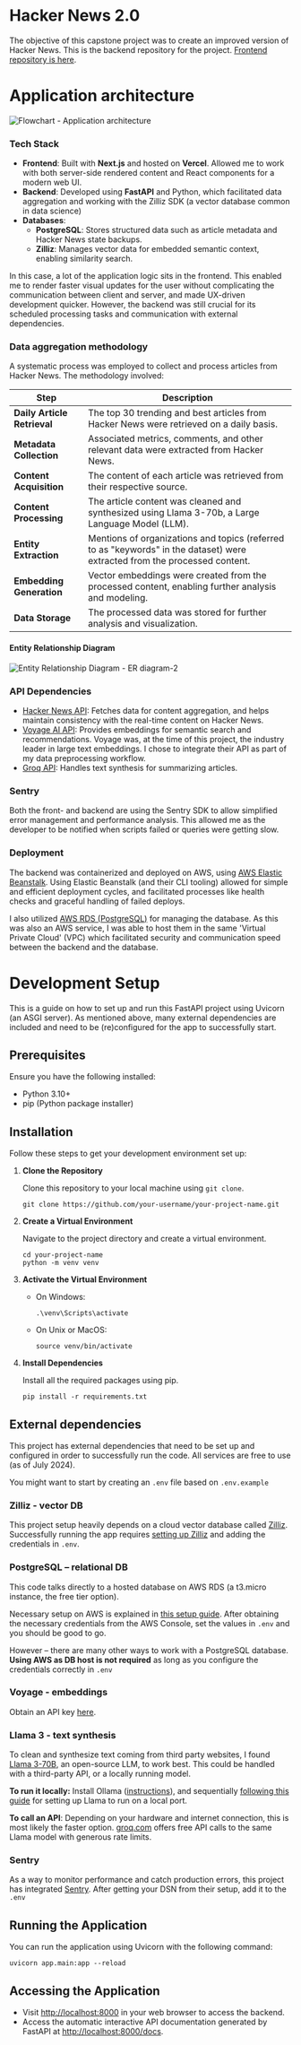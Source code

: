 # Hacker News 2.0

The objective of this capstone project was to create an improved version of Hacker News. This is the backend repository for the project. [Frontend repository is here](https://github.com/donnamagi/hn-front).

# Application architecture

![Flowchart - Application architecture](https://github.com/donnamagi/hn-backend/assets/79452941/6898b9ee-3973-4e32-9efa-e92ce6cea26b)

### Tech Stack

- **Frontend**: Built with **Next.js** and hosted on **Vercel**. Allowed me to work with both server-side rendered content and React components for a modern web UI.
- **Backend**: Developed using **FastAPI** and Python, which facilitated data aggregation and working with the Zilliz SDK (a vector database common in data science)
- **Databases**:
  - **PostgreSQL**: Stores structured data such as article metadata and Hacker News state backups.
  - **Zilliz**: Manages vector data for embedded semantic context, enabling similarity search.
 
In this case, a lot of the application logic sits in the frontend. This enabled me to render faster visual updates for the user without complicating the communication between client and server, and made UX-driven development quicker. However, the backend was still crucial for its scheduled processing tasks and communication with external dependencies.

### Data aggregation methodology
A systematic process was employed to collect and process articles from Hacker News. The methodology involved:


| **Step**                | **Description**                                                                                                                                                   |
|-------------------------|-------------------------------------------------------------------------------------------------------------------------------------------------------------------|
| **Daily Article Retrieval** | The top 30 trending and best articles from Hacker News were retrieved on a daily basis.                                                                           |
| **Metadata Collection**     | Associated metrics, comments, and other relevant data were extracted from Hacker News.                                                                            |
| **Content Acquisition**     | The content of each article was retrieved from their respective source.                                                                                           |
| **Content Processing**      | The article content was cleaned and synthesized using Llama 3-70b, a Large Language Model (LLM).                                                                  |
| **Entity Extraction**       | Mentions of organizations and topics (referred to as "keywords" in the dataset) were extracted from the processed content.                                        |
| **Embedding Generation**    | Vector embeddings were created from the processed content, enabling further analysis and modeling.                                                                |
| **Data Storage**            | The processed data was stored for further analysis and visualization.                                                                                            |


#### Entity Relationship Diagram
![Entity Relationship Diagram - ER diagram-2](https://github.com/user-attachments/assets/bd47541a-2729-48b4-9e56-76b181274b5b)

### API Dependencies
- [Hacker News API](https://github.com/HackerNews/API): Fetches data for content aggregation, and helps maintain consistency with the real-time content on Hacker News.
-  [Voyage AI API](https://www.voyageai.com): Provides embeddings for semantic search and recommendations. Voyage was, at the time of this project, the industry leader in large text embeddings. I chose to integrate their API as part of my data preprocessing workflow. 
- [Groq API](https://wow.groq.com/why-groq/): Handles text synthesis for summarizing articles.

### Sentry

Both the front- and backend are using the Sentry SDK to allow simplified error management and performance analysis. This allowed me as the developer to be notified when scripts failed or queries were getting slow.

### Deployment

The backend was containerized and deployed on AWS, using [AWS Elastic Beanstalk](https://aws.amazon.com/elasticbeanstalk/). Using Elastic Beanstalk (and their CLI tooling) allowed for simple and efficient deployment cycles, and facilitated processes like health checks and graceful handling of failed deploys. 

I also utilized [AWS RDS (PostgreSQL)](https://aws.amazon.com/rds/) for managing the database. As this was also an AWS service, I was able to host them in the same 'Virtual Private Cloud' (VPC) which facilitated security and communication speed between the backend and the database.

# Development Setup

This is a guide on how to set up and run this FastAPI project using Uvicorn (an ASGI server). As mentioned above, many external dependencies are included and need to be (re)configured for the app to successfully start.

## Prerequisites

Ensure you have the following installed:
- Python 3.10+
- pip (Python package installer)

## Installation

Follow these steps to get your development environment set up:

1. **Clone the Repository**

   Clone this repository to your local machine using `git clone`.

   ```
   git clone https://github.com/your-username/your-project-name.git
   ```

2. **Create a Virtual Environment**

   Navigate to the project directory and create a virtual environment.

   ```
   cd your-project-name
   python -m venv venv
   ```

3. **Activate the Virtual Environment**

   - On Windows:
     ```
     .\venv\Scripts\activate
     ```

   - On Unix or MacOS:
     ```
     source venv/bin/activate
     ```

4. **Install Dependencies**

   Install all the required packages using pip.

   ```
   pip install -r requirements.txt
   ```

## External dependencies

This project has external dependencies that need to be set up and configured in order to successfully run the code. All services are free to use (as of July 2024).

You might want to start by creating an `.env` file based on `.env.example`

### Zilliz - vector DB

This project setup heavily depends on a cloud vector database called [Zilliz](https://zilliz.com). Successfully running the app requires [setting up Zilliz](https://docs.zilliz.com/docs/quick-start) and adding the credentials in `.env`.

### PostgreSQL – relational DB

This code talks directly to a hosted database on AWS RDS (a t3.micro instance, the free tier option).

Necessary setup on AWS is explained in [this setup guide](https://docs.aws.amazon.com/AmazonRDS/latest/UserGuide/CHAP_GettingStarted.CreatingConnecting.PostgreSQL.html#CHAP_GettingStarted.Connecting.PostgreSQL). After obtaining the necessary credentials from the AWS Console, set the values in `.env` and you should be good to go.

However – there are many other ways to work with a PostgreSQL database. **Using AWS as DB host is not required** as long as you configure the credentials correctly in `.env`

### Voyage - embeddings 

Obtain an API key [here](https://docs.voyageai.com/docs/api-key-and-installation).

### Llama 3 - text synthesis

To clean and synthesize text coming from third party websites, I found [Llama 3-70B](https://llama.meta.com/llama3/), an open-source LLM, to work best. This could be handled with a third-party API, or a locally running model. 

**To run it locally:** Install Ollama ([instructions](https://github.com/ollama/ollama)), and sequentially [following this guide](https://ollama.com/library/llama3) for setting up Llama to run on a local port.

**To call an API**: Depending on your hardware and internet connection, this is most likely the faster option. [groq.com](https://groq.com) offers free API calls to the same Llama model with generous rate limits. 

### Sentry

As a way to monitor performance and catch production errors, this project has integrated [Sentry](https://sentry.io/welcome/). After getting your DSN from their setup, add it to the `.env`

## Running the Application

You can run the application using Uvicorn with the following command:

```
uvicorn app.main:app --reload  
```

## Accessing the Application

- Visit [http://localhost:8000](http://localhost:8000) in your web browser to access the backend.
- Access the automatic interactive API documentation generated by FastAPI at [http://localhost:8000/docs](http://localhost:8000/docs).
